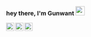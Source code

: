 ### hey there, I'm Gunwant <img src="https://media.giphy.com/media/hvRJCLFzcasrR4ia7z/giphy.gif" width="25px">

<a href="https://twitter.com/gunwant_11">
  <img align="left" alt="Gunwant Wankhede | Twitter" width="22px" src="https://raw.githubusercontent.com/peterthehan/peterthehan/master/assets/twitter.svg" />
</a>
<a href="https://www.linkedin.com/in/gunwant-wankhede-37458b202/">
  <img align="left" alt="Gunwant's LinkedIN" width="22px" src="https://raw.githubusercontent.com/peterthehan/peterthehan/master/assets/linkedin.svg" />
</a>
<a href="https://www.linkedin.com/in/gunwant-wankhede-37458b202/">
  <img align="left" alt="Gunwant's LinkedIN" width="22px" src="https://raw.githubusercontent.com/peterthehan/peterthehan/master/assets/linkedin.svg" />
</a>
